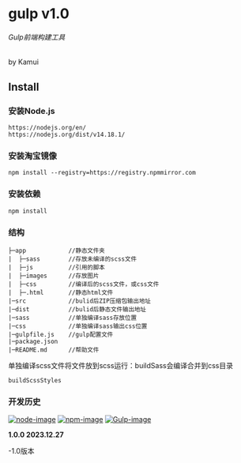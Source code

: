 # gulp v1.0
###### Gulp前端构建工具
by Kamui

## Install

### 安装Node.js

    https://nodejs.org/en/
    https://nodejs.org/dist/v14.18.1/
    
### 安装淘宝镜像

    npm install --registry=https://registry.npmmirror.com

### 安装依赖
    npm install

### 结构

    ├─app            //静态文件夹
    |  ├─sass        //存放未编译的scss文件
    |  ├─js          //引用的脚本
    |  ├─images      //存放图片
    |  ├─css         //编译后的scss文件，或css文件
    |  ├─.html       //静态html文件
    |─src            //bulid后ZIP压缩包输出地址
    |─dist           //bulid后静态文件输出地址
    |─sass           //单独编译sass存放位置
    |─css            //单独编译sass输出css位置
    |─gulpfile.js    //gulp配置文件
    |─package.json   
    |─README.md      //帮助文件

单独编译scss文件将文件放到scss运行：buildSass会编译合并到css目录

    buildScssStyles

### 开发历史

[![node-image]][node-url]
[![npm-image]][npm-url]
[![Gulp-image]][Gulp-url]


[Gulp-image]: http://img.shields.io/badge/Gulp-V4.0.1-red.svg?style=flat-square
[Gulp-url]: http://gulpjs.com/
[npm-image]: http://img.shields.io/badge/npm-V6.14.15-blue.svg?style=flat-square
[npm-url]: http://npm.taobao.org/
[node-image]: https://img.shields.io/badge/Node.js-V14.18.1-2BAF2B.svg?style=flat-square
[node-url]: http://nodejs.org/

**1.0.0  2023.12.27**

-1.0版本
